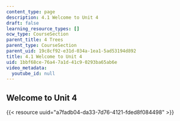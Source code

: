 ```yaml
---
content_type: page
description: 4.1 Welcome to Unit 4
draft: false
learning_resource_types: []
ocw_type: CourseSection
parent_title: 4 Trees
parent_type: CourseSection
parent_uid: 19c8cf92-e31d-034a-1ea1-5ad53194d892
title: 4.1 Welcome to Unit 4
uid: 1bbf68ce-76a4-7a1d-41c9-0293ba65ab6e
video_metadata:
  youtube_id: null
---
```

## Welcome to Unit 4

{{< resource uuid="a7fadb04-da33-7d76-4121-fded8f084498" >}}